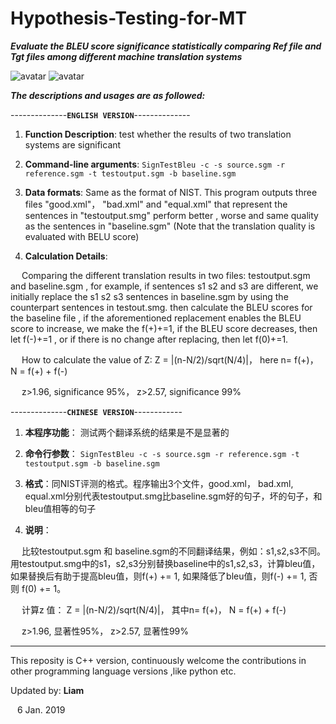 # Hypothesis-Testing-for-MT
  

***Evaluate the BLEU score significance statistically comparing Ref file and Tgt files among different machine translation systems***
  
  

![avatar](https://github.com/alphadl/Hypothesis-Testing-for-MT/blob/master/img/Hypothesis-Testing-p1.jpg)
![avatar](https://github.com/alphadl/Hypothesis-Testing-for-MT/blob/master/img/Hypothesis-Testing-p2.jpg)
  
  
  
***The descriptions and usages are as followed:***
  
  
--------------**`ENGLISH VERSION`**--------------
  

1. **Function Description**: test whether the results of two translation systems are significant
  
  

2. **Command-line arguments**: ```SignTestBleu -c -s source.sgm -r reference.sgm -t testoutput.sgm -b baseline.sgm```
  
  

3. **Data formats**: Same as the format of NIST. This program outputs three files "good.xml"， "bad.xml" and "equal.xml" that represent the sentences in "testoutput.smg" perform better , worse and same quality as the sentences in "baseline.sgm" (Note that the translation quality is evaluated with BELU score)
  
  

4. **Calculation Details**:
      
  

  &ensp;&ensp; Comparing the different translation results in two files: testoutput.sgm and baseline.sgm , for example, if sentences s1 s2 and s3 are different, we initially replace the s1 s2 s3 sentences in baseline.sgm by using the counterpart sentences in testout.smg. then calculate the BLEU scores for the baseline file , if the aforementioned replacement enables the BLEU score to increase, we make the f(+)+=1, if the BLEU score decreases, then let f(-)+=1 , or if there is no change after replacing, then let f(0)+=1.
      
  

  &ensp;&ensp; How to calculate the value of Z: Z = |(n-N/2)/sqrt(N/4)|， here n= f(+)， N = f(+) + f(-)
      
  

  &ensp;&ensp; z>1.96, significance 95%， z>2.57, significance 99%

  
  
  
    
--------------**`CHINESE VERSION`**------------
  
  

1. **本程序功能**： 测试两个翻译系统的结果是不是显著的
  
  

2. **命令行参数**： ```SignTestBleu -c -s source.sgm -r reference.sgm -t testoutput.sgm -b baseline.sgm```
  
  

3. **格式**：同NIST评测的格式。程序输出3个文件，good.xml， bad.xml, equal.xml分别代表testoutput.smg比baseline.sgm好的句子，坏的句子，和bleu值相等的句子
  
  

4. **说明**：  
  

  &ensp;&ensp; 比较testoutput.sgm 和 baseline.sgm的不同翻译结果，例如：s1,s2,s3不同。用testoutput.smg中的s1，s2,s3分别替换baseline中的s1,s2,s3，计算bleu值，如果替换后有助于提高bleu值，则f(+) += 1, 如果降低了bleu值，则f(-) += 1, 否则 f(0) += 1。
   
  

  &ensp;&ensp; 计算z 值： Z = |(n-N/2)/sqrt(N/4)|， 其中n= f(+)， N = f(+) + f(-)
  
  

  &ensp;&ensp; z>1.96, 显著性95%， z>2.57, 显著性99%

---
  
  This reposity is C++ version, continuously welcome the contributions in other programming language versions ,like python etc.
  
  Updated by: **Liam**
  
  &ensp; 6 Jan. 2019
